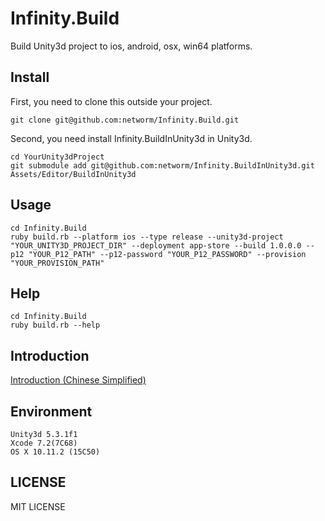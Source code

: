 # Infinity.Build

Build Unity3d project to ios, android, osx, win64 platforms.

## Install

First, you need to clone this outside your project.

```
git clone git@github.com:networm/Infinity.Build.git
```

Second, you need install Infinity.BuildInUnity3d in Unity3d.

```
cd YourUnity3dProject
git submodule add git@github.com:networm/Infinity.BuildInUnity3d.git Assets/Editor/BuildInUnity3d
```

## Usage

```
cd Infinity.Build
ruby build.rb --platform ios --type release --unity3d-project "YOUR_UNITY3D_PROJECT_DIR" --deployment app-store --build 1.0.0.0 --p12 "YOUR_P12_PATH" --p12-password "YOUR_P12_PASSWORD" --provision "YOUR_PROVISION_PATH"
```

## Help

```
cd Infinity.Build
ruby build.rb --help
```

## Introduction

[Introduction (Chinese Simplified)](https://github.com/networm/Infinity.Build/wiki/Introduction)

## Environment

```
Unity3d 5.3.1f1
Xcode 7.2(7C68)
OS X 10.11.2 (15C50)
```

## LICENSE

MIT LICENSE
